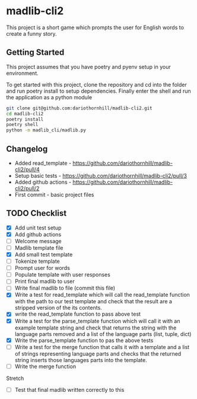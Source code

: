 # madlib-cli2
This project is a short game which prompts the user for English words to create a funny story.

## Getting Started
This project assumes that you have poetry and pyenv setup in your environment.

To get started with this project, clone the repository and cd into the folder and run poetry install to setup dependencies. Finally enter the shell and run the application as a python module

```bash
git clone git@github.com:dariothornhill/madlib-cli2.git
cd madlib-cli2
poetry install
poetry shell
python -m madlib_cli/madlib.py
```

## Changelog
- Added read_template  - https://github.com/dariothornhill/madlib-cli2/pull/4
- Setup basic tests - https://github.com/dariothornhill/madlib-cli2/pull/3
- Added github actions - https://github.com/dariothornhill/madlib-cli2/pull/2
- First commit - basic project files

## TODO Checklist
- [x] Add unit test setup
- [x] Add github actions
- [ ] Welcome message
- [ ] Madlib template file
- [x] Add small test template
- [ ] Tokenize template
- [ ] Prompt user for words
- [ ] Populate template with user responses
- [ ] Print final madlib to user
- [ ] Write final madlib to file (commit this file)
- [x] Write a test for read_template which will call the read_template function with the path to our test template and check that the result are a stripped version of the its contents.
- [x] write the read_template function to pass above test
- [x] Write a test for the parse_template function which will call it with an example template string and check that returns the string with the language parts removed and a list of the language parts (list, tuple, dict)
- [x] Write the parse_template function to pas the above tests
- [ ] Write a test for the merge function that calls it with a template and a list of strings representing language parts and checks that the returned string inserts those languages parts into the template.
- [ ] Write the merge function

Stretch
- [ ] Test that final madlib written correctly to this